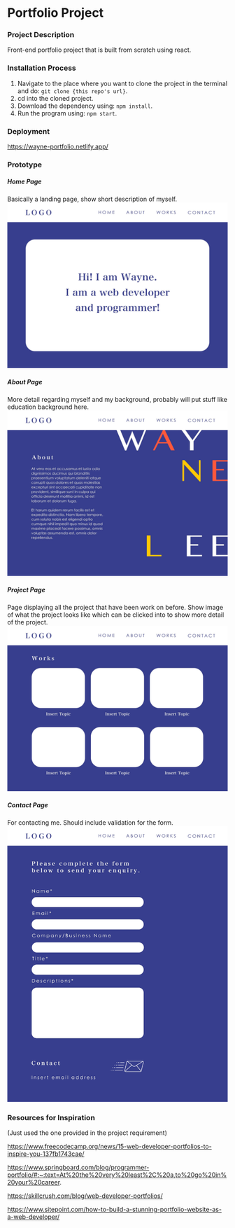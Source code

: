 # Portfolio Project

### Project Description
Front-end portfolio project that is built from scratch using react.

### Installation Process
1. Navigate to the place where you want to clone the project in the terminal and do: `git clone {this repo's url}`.
2. cd into the cloned project.
3. Download the dependency using: `npm install`.
4. Run the program using: `npm start`.

### Deployment
https://wayne-portfolio.netlify.app/

### Prototype

##### Home Page
Basically a landing page, show short description of myself.
<img src="./public/images/prototype/home.jpg">

##### About Page
More detail regarding myself and my background, probably will put stuff like education background here.
<img src="./public/images/prototype/about.jpg">

##### Project Page
Page displaying all the project that have been work on before. Show image of what the project looks like which can be clicked into to show more detail of the project.
<img src="./public/images/prototype/project.jpg">

##### Contact Page
For contacting me. Should include validation for the form.
<img src="./public/images/prototype/contact.jpg">

### Resources for Inspiration

(Just used the one provided in the project requirement)

https://www.freecodecamp.org/news/15-web-developer-portfolios-to-inspire-you-137fb1743cae/

https://www.springboard.com/blog/programmer-portfolio/#:~:text=At%20the%20very%20least%2C%20a,to%20go%20in%20your%20career.

https://skillcrush.com/blog/web-developer-portfolios/

https://www.sitepoint.com/how-to-build-a-stunning-portfolio-website-as-a-web-developer/